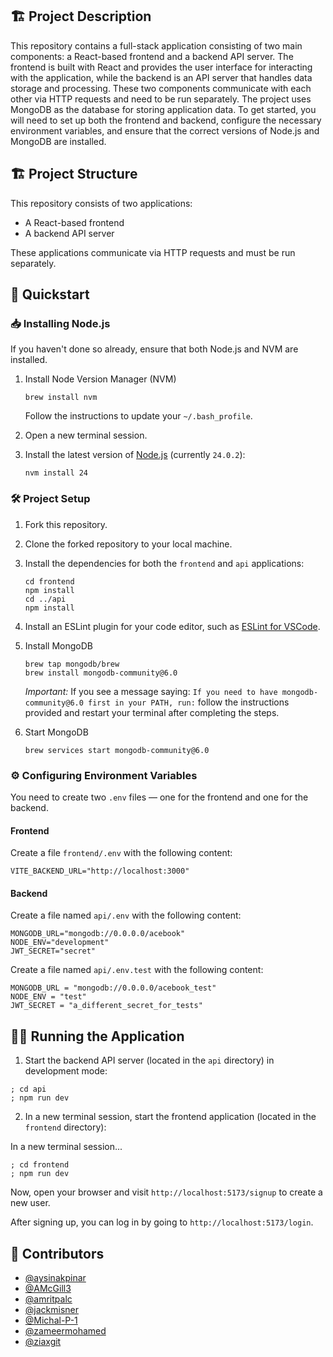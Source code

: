## 🏗️ Project Description

This repository contains a full-stack application consisting of two main components: a React-based frontend and a backend API server. The frontend is built with React and provides the user interface for interacting with the application, while the backend is an API server that handles data storage and processing. These two components communicate with each other via HTTP requests and need to be run separately. The project uses MongoDB as the database for storing application data. To get started, you will need to set up both the frontend and backend, configure the necessary environment variables, and ensure that the correct versions of Node.js and MongoDB are installed.

## 🏗️ Project Structure

This repository consists of two applications:

- A React-based frontend
- A backend API server

These applications communicate via HTTP requests and must be run separately.

## 🚀 Quickstart

### 📥 Installing Node.js

If you haven't done so already, ensure that both Node.js and NVM are installed.

1. Install Node Version Manager (NVM)
   ```
   brew install nvm
   ```
   Follow the instructions to update your `~/.bash_profile`.

2. Open a new terminal session.
3. Install the latest version of [Node.js](https://nodejs.org/en/) (currently `24.0.2`):

   ```
   nvm install 24
   ```

### 🛠️ Project Setup

1. Fork this repository.
2. Clone the forked repository to your local machine.
3. Install the dependencies for both the `frontend` and `api` applications:
   ```
   cd frontend
   npm install
   cd ../api
   npm install
   ```
4. Install an ESLint plugin for your code editor, such as 
   [ESLint for VSCode](https://marketplace.visualstudio.com/items?itemName=dbaeumer.vscode-eslint).
5. Install MongoDB

   ```
   brew tap mongodb/brew
   brew install mongodb-community@6.0
   ```

   _Important:_ If you see a message saying:
   `If you need to have mongodb-community@6.0 first in your PATH, run:`
   follow the instructions provided and restart your terminal after completing the steps.
6. Start MongoDB

   ```
   brew services start mongodb-community@6.0
   ```

### ⚙️ Configuring Environment Variables

You need to create two `.env` files — one for the frontend and one for the backend.

#### Frontend

Create a file `frontend/.env` with the following content:

```
VITE_BACKEND_URL="http://localhost:3000"
```

#### Backend

Create a file named `api/.env` with the following content:

```
MONGODB_URL="mongodb://0.0.0.0/acebook"
NODE_ENV="development"
JWT_SECRET="secret"
```

Create a file named `api/.env.test` with the following content:

```
MONGODB_URL = "mongodb://0.0.0.0/acebook_test"
NODE_ENV = "test"
JWT_SECRET = "a_different_secret_for_tests"
```

## 🏃‍♂️ Running the Application

1. Start the backend API server (located in the `api` directory) in development mode:

```
; cd api
; npm run dev
```

2. In a new terminal session, start the frontend application (located in the `frontend` directory):

In a new terminal session...

```
; cd frontend
; npm run dev
```

Now, open your browser and visit `http://localhost:5173/signup` to create a new user.

After signing up, you can log in by going to `http://localhost:5173/login`.

## 👥 Contributors

- [@aysinakpinar](https://github.com/aysinakpinar)
- [@AMcGill3](https://github.com/AMcGill3)
- [@amritpalc](https://github.com/AmritpalC)
- [@jackmisner](https://github.com/jackmisner)
- [@Michal-P-1](https://github.com/Michal-P-1)
- [@zameermohamed](https://github.com/zameermohamed)
- [@ziaxgit](https://github.com/ziaxgit)
